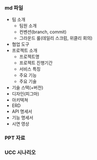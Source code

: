 ### md 파일
- 팀 소개
  - 팀원 소개
  - 컨벤션(branch, commit)
  - 그라운드 룰(데일리 스크럼, 위클리 회의)
- 협업 도구
- 프로젝트 소개
  - 프로젝트명
  - 프로젝트 진행기간
  - 서비스 특징
  - 주요 기능
  - 주요 기술
- 기술 스택(+버전)
- 디자인(피그마)
- 아키텍쳐
- ERD
- API 명세서
- 기능 명세서
- 시연 영상 

### PPT 자료

### UCC 시나리오